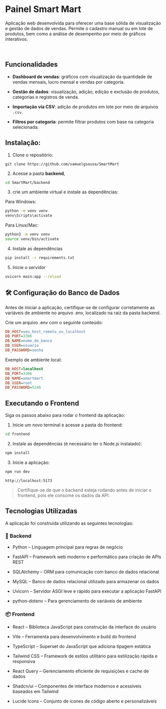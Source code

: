 # Painel Smart Mart

Aplicação web desenvolvida para oferecer uma base sólida de visualização e gestão de dados de vendas. Permite o cadastro manual ou em lote de produtos, bem como a análise de desempenho por meio de gráficos interativos.

<br>

## Funcionalidades

- **Dashboard de vendas**: gráficos com visualização da quantidade de vendas mensais, lucro mensal e vendas por categoria.

- **Gestão de dados**: visualização, adição, edição e exclusão de produtos, categorias e registros de venda.

- **Importação via CSV**: adição de produtos em lote por meio de arquivos `.csv`.

- **Filtros por categoria**: permite filtrar produtos com base na categoria selecionada.

## Instalação:

1. Clone o repositório:

`git clone https://github.com/samuelgsousa/SmartMart`

2. Acesse a pasta **backend**, 

```bash
cd SmartMart/backend
```

3. crie um ambiente virtual e instale as dependências:

Para Windows:

```bash
python -m venv venv
venv\Scripts\activate
```

Para Linux/Mac:

```bash
python3 -m venv venv
source venv/bin/activate
```

4. Instale as dependências

```bash
pip install -r requirements.txt
```

5. Inicie o servidor

```bash
uvicorn main:app --reload
```

## 🛠️ Configuração do Banco de Dados
Antes de iniciar a aplicação, certifique-se de configurar corretamente as variáveis de ambiente no arquivo .env, localizado na raiz da pasta backend.

Crie um arquivo .env com o seguinte conteúdo:

```ini
DB_HOST=seu_host_remoto_ou_localhost
DB_PORT=3306
DB_NAME=nome_do_banco
DB_USER=usuario
DB_PASSWORD=senha
```

Exemplo de ambiente local:
```ini
DB_HOST=localhost
DB_PORT=3306
DB_NAME=smartmart
DB_USER=root
DB_PASSWORD=5246
```


## Executando o Frontend

Siga os passos abaixo para rodar o frontend da aplicação:

1. Inicie um novo terminal e acesse a pasta do frontend:

```bash
cd frontend
```

2. Instale as dependências (é necessário ter o Node.js instalado):

```bash
npm install
```

3. Inicie a aplicação:

```bash
npm run dev
```

```
http://localhost:5173
```

> Certifique-se de que o backend esteja rodando antes de iniciar o frontend, pois ele consome os dados da API.

## Tecnologias Utilizadas

A aplicação foi construída utilizando as seguintes tecnologias:

### 🧠 Backend

- Python – Linguagem principal para regras de negócio

- FastAPI – Framework web moderno e performático para criação de APIs REST

- SQLAlchemy – ORM para comunicação com banco de dados relacional

- MySQL – Banco de dados relacional utilizado para armazenar os dados

- Uvicorn – Servidor ASGI leve e rápido para executar a aplicação FastAPI

- python-dotenv – Para gerenciamento de variáveis de ambiente

### 📦 Frontend

- React – Biblioteca JavaScript para construção da interface do usuário

- Vite – Ferramenta para desenvolvimento e build do frontend

- TypeScript – Superset do JavaScript que adiciona tipagem estática

- Tailwind CSS – Framework de estilos utilitário para estilização rápida e responsiva

- React Query – Gerenciamento eficiente de requisições e cache de dados

- Shadcn/ui – Componentes de interface modernos e acessíveis baseados em Tailwind

- Lucide Icons – Conjunto de ícones de código aberto e personalizáveis